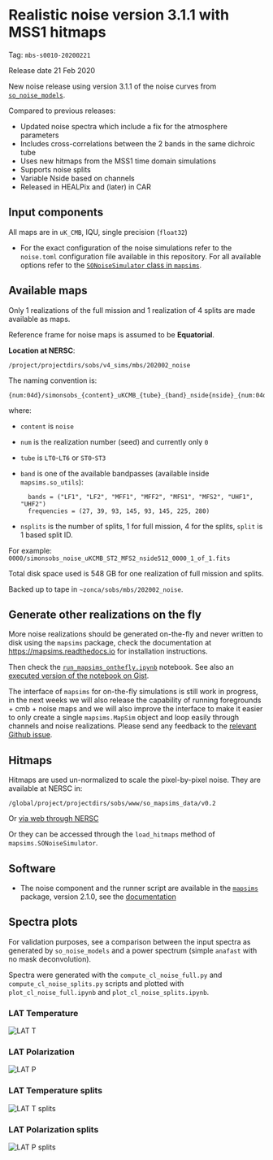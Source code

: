 Realistic noise version 3.1.1 with MSS1 hitmaps
===============================================

Tag: `mbs-s0010-20200221`

Release date 21 Feb 2020

New noise release using version 3.1.1 of the noise curves from [`so_noise_models`](https://github.com/simonsobs/so_noise_models).

Compared to previous releases:

* Updated noise spectra which include a fix for the atmosphere parameters
* Includes cross-correlations between the 2 bands in the same dichroic tube
* Uses new hitmaps from the MSS1 time domain simulations
* Supports noise splits
* Variable Nside based on channels
* Released in HEALPix and (later) in CAR 

## Input components

All maps are in `uK_CMB`, IQU, single precision (`float32`)

* For the exact configuration of the noise simulations refer to the `noise.toml` configuration file available in this repository.
For all available options refer to the [`SONoiseSimulator` class in `mapsims`](https://mapsims.readthedocs.io/en/latest/api/mapsims.SONoiseSimulator.html#mapsims.SONoiseSimulator).

## Available maps

Only 1 realizations of the full mission and 1 realization of 4 splits are made available as maps.

Reference frame for noise maps is assumed to be **Equatorial**.

**Location at NERSC**:

    /project/projectdirs/sobs/v4_sims/mbs/202002_noise

The naming convention is:

    {num:04d}/simonsobs_{content}_uKCMB_{tube}_{band}_nside{nside}_{num:04d}_{split}_of_{nsplits}.fits"

where:

* `content` is `noise`
* `num` is the realization number (seed) and currently only `0`
* `tube` is `LT0`-`LT6` or `ST0`-`ST3`
* `band` is one of the available bandpasses (available inside `mapsims.so_utils`):

        bands = ("LF1", "LF2", "MFF1", "MFF2", "MFS1", "MFS2", "UHF1", "UHF2")
        frequencies = (27, 39, 93, 145, 93, 145, 225, 280)

* `nsplits` is the number of splits, 1 for full mission, 4 for the splits, `split` is 1 based split ID.

For example: `0000/simonsobs_noise_uKCMB_ST2_MFS2_nside512_0000_1_of_1.fits`

Total disk space used is 548 GB for one realization of full mission and splits.

Backed up to tape in `~zonca/sobs/mbs/202002_noise`.

## Generate other realizations on the fly

More noise realizations should be generated on-the-fly and never written to disk using the `mapsims` package, check the documentation at <https://mapsims.readthedocs.io> for installation instructions.

Then check the [`run_mapsims_onthefly.ipynb`](run_mapsims_onthefly.ipynb) notebook. See also an [executed version of the notebook on Gist](https://gist.github.com/zonca/5cc4e2d27cbd8422f16e1af3e5e29bfd).

The interface of `mapsims` for on-the-fly simulations is still work in progress, in the next weeks we will also release the capability of running foregrounds + cmb + noise maps and we will also improve the interface to make it easier to only create a single `mapsims.MapSim` object and loop easily through channels and noise realizations. Please send any feedback to the [relevant Github issue](https://github.com/simonsobs/mapsims/issues/31).

## Hitmaps

Hitmaps are used un-normalized to scale the pixel-by-pixel noise.
They are available at NERSC in:

    /global/project/projectdirs/sobs/www/so_mapsims_data/v0.2

Or [via web through NERSC](https://portal.nersc.gov/project/sobs/so_mapsims_data/v0.2/)

Or they can be accessed through the `load_hitmaps` method of `mapsims.SONoiseSimulator`.

## Software

* The noise component and the runner script are available in the [`mapsims`](https://github.com/simonsobs/mapsims) package, version 2.1.0, see the [documentation](https://mapsims.readthedocs.io/en/2.1.dev)

## Spectra plots

For validation purposes, see a comparison between the input spectra as generated by `so_noise_models` and a power spectrum (simple `anafast` with no mask deconvolution).

Spectra were generated with the `compute_cl_noise_full.py` and `compute_cl_noise_splits.py` scripts and plotted with `plot_cl_noise_full.ipynb` and `plot_cl_noise_splits.ipynb`.

### LAT Temperature

![LAT T](plots/LAT_T.png)

### LAT Polarization

![LAT P](plots/LAT_P.png)

### LAT Temperature splits

![LAT T splits](plots/LAT_T_splits.png)

### LAT Polarization splits

![LAT P splits](plots/LAT_P_splits.png)
